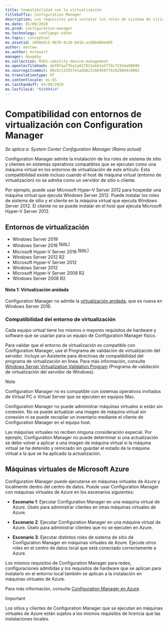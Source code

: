 ```yaml
---
title: Compatibilidad con la virtualización
titleSuffix: Configuration Manager
description: Los requisitos para instalar los roles de sistema de sitio y el cliente de Configuration Manager en un entorno de virtualización.
ms.date: 01/09/2019
ms.prod: configuration-manager
ms.technology: configmgr-other
ms.topic: conceptual
ms.assetid: 1098e8c5-9676-4c2b-841b-ec88bd04e495
author: mestew
ms.author: mstewart
manager: dougeby
ms.collection: M365-identity-device-management
ms.openlocfilehash: ebf07aa7fba1a017821eb63a57f8c721b4a9860b
ms.sourcegitcommit: 80cbc122937e1add82310b956f7b24296b9c8081
ms.translationtype: HT
ms.contentlocale: es-ES
ms.lasthandoff: 05/09/2019
ms.locfileid: "65499414"
---
```

# <a name="support-for-virtualization-environments-with-configuration-manager"></a>Compatibilidad con entornos de virtualización con Configuration Manager

*Se aplica a: System Center Configuration Manager (Rama actual)*

Configuration Manager admite la instalación de los roles de sistema de sitio y clientes en sistemas operativos compatibles que se ejecutan como una máquina virtual en los entornos de virtualización de este artículo. Esta compatibilidad existe incluso cuando el host de máquina virtual (entorno de virtualización) no se admita como un servidor de sitio o cliente.  

Por ejemplo, puede usar Microsoft Hyper-V Server 2012 para hospedar una máquina virtual que ejecuta Windows Server 2012. Puede instalar los roles de sistema de sitio y el cliente en la máquina virtual que ejecuta Windows Server 2012. El cliente no se puede instalar en el host que ejecuta Microsoft Hyper-V Server 2012.  


## <a name="virtualization-environments"></a>Entornos de virtualización

- Windows Server 2019  
- Windows Server 2016 <sup>[Note 1](#bkmk_note1)</sup>  
- Microsoft Hyper-V Server 2016 <sup>[Note 1](#bkmk_note1)</sup>  
- Windows Server 2012 R2  
- Microsoft Hyper-V Server 2012  
- Windows Server 2012  
- Microsoft Hyper-V Server 2008 R2  
- Windows Server 2008 R2  

#### <a name="bkmk_note1"></a> Nota 1: Virtualización anidada
Configuration Manager no admite la [virtualización anidada](https://docs.microsoft.com/windows-server/virtualization/hyper-v/What-s-new-in-Hyper-V-on-Windows#BKMK_nested), que es nueva en Windows Server 2016.


### <a name="virtualization-environment-support"></a>Compatibilidad del entorno de virtualización

Cada equipo virtual tiene los mismos o mayores requisitos de hardware y software que se usarían para un equipo de Configuration Manager físico.  

Para validar que el entorno de virtualización es compatible con Configuration Manager, use el Programa de validación de virtualización del servidor. Incluye un Asistente para directivas de compatibilidad del programa de virtualización en línea. Para más información, consulte [Windows Server Virtualization Validation Program](https://www.windowsservercatalog.com/svvp.aspx) (Programa de validación de virtualización del servidor de Windows).  

> [!NOTE]  
> Configuration Manager no es compatible con sistemas operativos invitados de Virtual PC o Virtual Server que se ejecuten en equipos Mac.  

Configuration Manager no puede administrar máquinas virtuales si están sin conexión. No se puede actualizar una imagen de máquina virtual sin conexión ni se puede recopilar un inventario mediante el cliente de Configuration Manager en el equipo host.  

Las máquinas virtuales no reciben ninguna consideración especial. Por ejemplo, Configuration Manager no puede determinar si una actualización se debe volver a aplicar a una imagen de máquina virtual si la máquina virtual se ha detenido y reiniciado sin guardar el estado de la máquina virtual a la que se ha aplicado la actualización.  



##  <a name="bkmk_Azure"></a> Máquinas virtuales de Microsoft Azure  

Configuration Manager puede ejecutarse en máquinas virtuales de Azure y localmente dentro del centro de datos. Puede usar Configuration Manager con máquinas virtuales de Azure en los escenarios siguientes:  

- **Escenario 1**: Ejecutar Configuration Manager en una máquina virtual de Azure. Úselo para administrar clientes en otras máquinas virtuales de Azure.  

- **Escenario 2**: Ejecutar Configuration Manager en una máquina virtual de Azure. Úselo para administrar clientes que no se ejecuten en Azure.  

- **Escenario 3**: Ejecutar distintos roles de sistema de sitio de Configuration Manager en máquinas virtuales de Azure. Ejecute otros roles en el centro de datos local que está conectado correctamente a Azure.  

Los mismos requisitos de Configuration Manager para redes, configuraciones admitidas y los requisitos de hardware que se aplican para instalarlo en el entorno local también se aplican a la instalación en máquinas virtuales de Azure.  

Para más información, consulte [Configuration Manager en Azure](/sccm/core/understand/configuration-manager-on-azure).

> [!IMPORTANT]  
> Los sitios y clientes de Configuration Manager que se ejecutan en máquinas virtuales de Azure están sujetos a los mismos requisitos de licencia que las instalaciones locales.  
